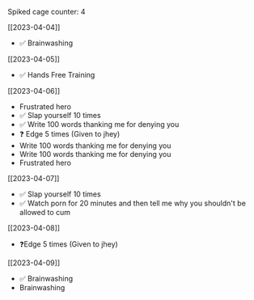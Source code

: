 Spiked cage counter: 4

[[2023-04-04]]
- ✅ Brainwashing 

[[2023-04-05]]
* ✅ Hands Free Training

[[2023-04-06]]
* Frustrated hero
* ✅ Slap yourself 10 times
* ✅ Write 100 words thanking me for denying you
* ❓ Edge 5 times (Given to jhey)
* Write 100 words thanking me for denying you
* Write 100 words thanking me for denying you
* Frustrated hero

[[2023-04-07]]
* ✅ Slap yourself 10 times
* ✅ Watch porn for 20 minutes and then tell me why you shouldn't be allowed to cum

[[2023-04-08]]
* ❓Edge 5 times (Given to jhey)

[[2023-04-09]]
* ✅ Brainwashing
* Brainwashing


